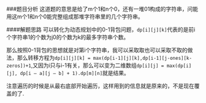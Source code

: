 ###题目分析
这道题的意思是给了m个1和n个0，还有一堆01构成的字符串，问能用这m个1和n个0能完整组成那堆字符串里的几个字符串。 

####解题思路
可以转化为动态规划中的0-1背包问题，`dp[i][j][k]`代表的是前i个字符串1的个数为j0的个数为k的最多字符串个数。  

那么按照0-1背包的思想就是对第i个字符串，我可以采取取也可以采取不取的做法，那么转移方程为`dp[i][j][k] = max(dp[i-1][j][k],dp[i-1][j-ones][k-zeros])+1`,又因为i只与i-1有关，那么可以变为二维数组`dp[i][j] = max(dp[i][j], dp[i – a][j – b] + 1).dp[m][n]`就是结果。

注意遍历的时候是从最右底部开始遍历，这样用到的信息就是原来的，不是现在覆盖的了.